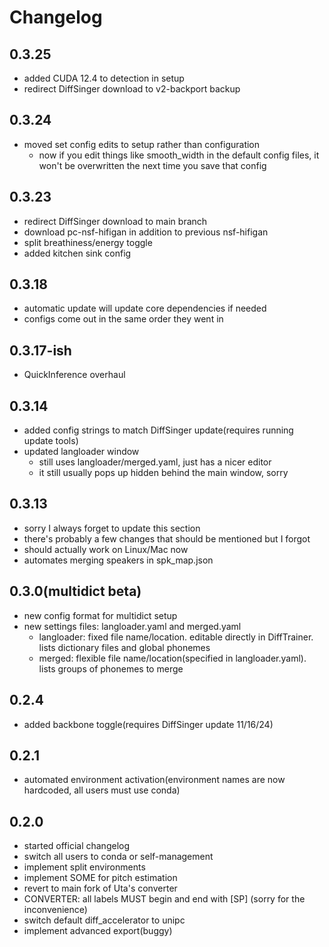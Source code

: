 # Changelog

## 0.3.25
- added CUDA 12.4 to detection in setup
- redirect DiffSinger download to v2-backport backup

## 0.3.24
- moved set config edits to setup rather than configuration
  - now if you edit things like smooth_width in the default config files, it won't be overwritten the next time you save that config
 
## 0.3.23
- redirect DiffSinger download to main branch
- download pc-nsf-hifigan in addition to previous nsf-hifigan
- split breathiness/energy toggle
- added kitchen sink config

## 0.3.18
- automatic update will update core dependencies if needed
- configs come out in the same order they went in

## 0.3.17-ish
- QuickInference overhaul

## 0.3.14
- added config strings to match DiffSinger update(requires running update tools)
- updated langloader window
  - still uses langloader/merged.yaml, just has a nicer editor
  - it still usually pops up hidden behind the main window, sorry
## 0.3.13
- sorry I always forget to update this section
- there's probably a few changes that should be mentioned but I forgot
- should actually work on Linux/Mac now
- automates merging speakers in spk_map.json
## 0.3.0(multidict beta)
- new config format for multidict setup
- new settings files: langloader.yaml and merged.yaml
  - langloader: fixed file name/location. editable directly in DiffTrainer. lists dictionary files and global phonemes
  - merged: flexible file name/location(specified in langloader.yaml). lists groups of phonemes to merge
## 0.2.4
- added backbone toggle(requires DiffSinger update 11/16/24)
## 0.2.1
- automated environment activation(environment names are now hardcoded, all users must use conda)
## 0.2.0
- started official changelog
- switch all users to conda or self-management
- implement split environments
- implement SOME for pitch estimation
- revert to main fork of Uta's converter
- CONVERTER: all labels MUST begin and end with [SP] (sorry for the inconvenience)
- switch default diff_accelerator to unipc
- implement advanced export(buggy)
